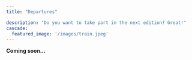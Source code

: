 ```yaml
---
title: "Departures"

description: "Do you want to take part in the next edition? Great!"
cascade:
  featured_image: '/images/train.jpeg'
---
```


**Coming soon...**
